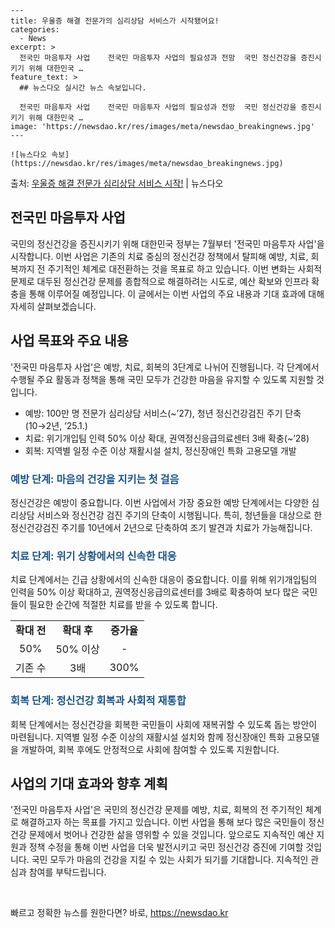     ---
    title: 우울증 해결 전문가의 심리상담 서비스가 시작됐어요!
    categories:
      - News
    excerpt: >
      전국민 마음투자 사업    전국민 마음투자 사업의 필요성과 전망  국민 정신건강을 증진시키기 위해 대한민국 …
    feature_text: >
      ## 뉴스다오 실시간 뉴스 속보입니다.
    
      전국민 마음투자 사업    전국민 마음투자 사업의 필요성과 전망  국민 정신건강을 증진시키기 위해 대한민국 …
    image: 'https://newsdao.kr/res/images/meta/newsdao_breakingnews.jpg'
    ---
    
    ![뉴스다오 속보](https://newsdao.kr/res/images/meta/newsdao_breakingnews.jpg)

<p>출처: <a href="https://newsdao.kr/4485" rel="dofollow">우울증 해결 전문가 심리상담 서비스 시작!</a> | 뉴스다오</p>

<h2 data-ke-size="size26">전국민 마음투자 사업</h2>
국민의 정신건강을 증진시키기 위해 대한민국 정부는 7월부터 '전국민 마음투자 사업'을 시작합니다. 이번 사업은 기존의 치료 중심의 정신건강 정책에서 탈피해 예방, 치료, 회복까지 전 주기적인 체계로 대전환하는 것을 목표로 하고 있습니다. 이번 변화는 사회적 문제로 대두된 정신건강 문제를 종합적으로 해결하려는 시도로, 예산 확보와 인프라 확충을 통해 이루어질 예정입니다. 이 글에서는 이번 사업의 주요 내용과 기대 효과에 대해 자세히 살펴보겠습니다.

<h2 data-ke-size="size26">사업 목표와 주요 내용</h2>
'전국민 마음투자 사업'은 예방, 치료, 회복의 3단계로 나뉘어 진행됩니다. 각 단계에서 수행될 주요 활동과 정책을 통해 국민 모두가 건강한 마음을 유지할 수 있도록 지원할 것입니다.
<ul>
  <li>예방: 100만 명 전문가 심리상담 서비스(~’27), 청년 정신건강검진 주기 단축(10→2년, ’25.1.)</li>
  <li>치료: 위기개입팀 인력 50% 이상 확대, 권역정신응급의료센터 3배 확충(~’28)</li>
  <li>회복: 지역별 일정 수준 이상 재활시설 설치, 정신장애인 특화 고용모델 개발</li>
</ul>

<h3><span style="color: #1a5490;">예방 단계: 마음의 건강을 지키는 첫 걸음</span></h3>
정신건강은 예방이 중요합니다. 이번 사업에서 가장 중요한 예방 단계에서는 다양한 심리상담 서비스와 정신건강 검진 주기의 단축이 시행됩니다. 특히, 청년들을 대상으로 한 정신건강검진 주기를 10년에서 2년으로 단축하여 조기 발견과 치료가 가능해집니다.

<h3><span style="color: #1a5490;">치료 단계: 위기 상황에서의 신속한 대응</span></h3>
치료 단계에서는 긴급 상황에서의 신속한 대응이 중요합니다. 이를 위해 위기개입팀의 인력을 50% 이상 확대하고, 권역정신응급의료센터를 3배로 확충하여 보다 많은 국민들이 필요한 순간에 적절한 치료를 받을 수 있도록 합니다.
<table>
  <tr>
    <td style="text-align: center; height: 17px;"><b>확대 전</b></td>
    <td style="text-align: center; height: 17px;"><b>확대 후</b></td>
    <td style="text-align: center; height: 17px;"><b>증가율</b></td>
  </tr>
  <tr>
    <td style="text-align: center; height: 17px;">50%</td>
    <td style="text-align: center; height: 17px;">50% 이상</td>
    <td style="text-align: center; height: 17px;">-</td>
  </tr>
  <tr>
    <td style="text-align: center; height: 17px;">기존 수</td>
    <td style="text-align: center; height: 17px;">3배</td>
    <td style="text-align: center; height: 17px;">300%</td>
  </tr>
</table>

<h3><span style="color: #1a5490;">회복 단계: 정신건강 회복과 사회적 재통합</span></h3>
회복 단계에서는 정신건강을 회복한 국민들이 사회에 재복귀할 수 있도록 돕는 방안이 마련됩니다. 지역별 일정 수준 이상의 재활시설 설치와 함께 정신장애인 특화 고용모델을 개발하여, 회복 후에도 안정적으로 사회에 참여할 수 있도록 지원합니다.

<h2 data-ke-size="size26">사업의 기대 효과와 향후 계획</h2>
'전국민 마음투자 사업'은 국민의 정신건강 문제를 예방, 치료, 회복의 전 주기적인 체계로 해결하고자 하는 목표를 가지고 있습니다. 이번 사업을 통해 보다 많은 국민들이 정신건강 문제에서 벗어나 건강한 삶을 영위할 수 있을 것입니다. 앞으로도 지속적인 예산 지원과 정책 수정을 통해 이번 사업을 더욱 발전시키고 국민 정신건강 증진에 기여할 것입니다. 국민 모두가 마음의 건강을 지킬 수 있는 사회가 되기를 기대합니다. 지속적인 관심과 참여를 부탁드립니다.
<p data-ke-size="size16">&nbsp;</p> 

빠르고 정확한 뉴스를 원한다면? 바로, <a href="https://newsdao.kr" rel="dofollow">https://newsdao.kr</a>


    

